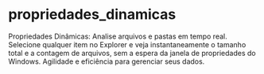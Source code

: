 # propriedades_dinamicas
Propriedades Dinâmicas: Analise arquivos e pastas em tempo real. Selecione qualquer item no Explorer e veja instantaneamente o tamanho total e a contagem de arquivos, sem a espera da janela de propriedades do Windows. Agilidade e eficiência para gerenciar seus dados.
